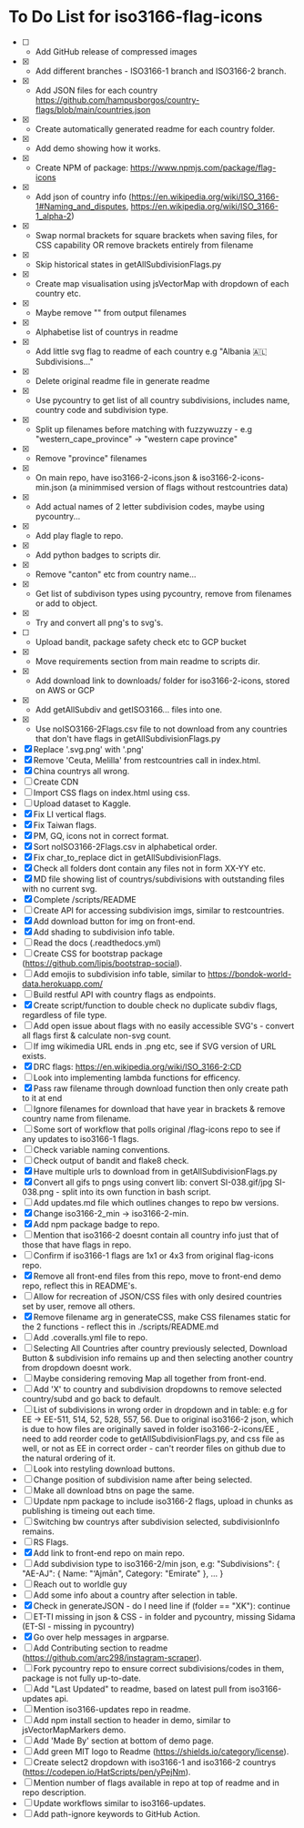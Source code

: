 # To Do List for iso3166-flag-icons

- [ ] - Add GitHub release of compressed images
- [X] - Add different branches - ISO3166-1 branch and ISO3166-2 branch. 
- [X] - Add JSON files for each country https://github.com/hampusborgos/country-flags/blob/main/countries.json
- [X] - Create automatically generated readme for each country folder.
- [X] - Add demo showing how it works.
- [X] - Create NPM of package: https://www.npmjs.com/package/flag-icons
- [X] - Add json of country info (https://en.wikipedia.org/wiki/ISO_3166-1#Naming_and_disputes, https://en.wikipedia.org/wiki/ISO_3166-1_alpha-2)
- [X] - Swap normal brackets for square brackets when saving files, for CSS capability OR remove brackets entirely from filename
- [X] - Skip historical states in getAllSubdivisionFlags.py 
- [X] - Create map visualisation using jsVectorMap with dropdown of each country etc.
- [X] - Maybe remove "" from output filenames
- [X] - Alphabetise list of countrys in readme
- [X] - Add little svg flag to readme of each country e.g "Albania 🇦🇱 Subdivisions..."
- [X] - Delete original readme file in generate readme 
- [X] - Use pycountry to get list of all country subdivisions, includes name, country code and subdivision type.
- [X] - Split up filenames before matching with fuzzywuzzy - e.g "western_cape_province" -> "western cape province"
- [X] - Remove "province" filenames
- [X] - On main repo, have iso3166-2-icons.json & iso3166-2-icons-min.json (a minimmised version of flags without restcountries data)
- [X] - Add actual names of 2 letter subdivision codes, maybe using pycountry...
- [X] - Add play flagle to repo.
- [X] - Add python badges to scripts dir.
- [X] - Remove "canton" etc from country name...
- [X] - Get list of subdivison types using pycountry, remove from filenames or add to object. 
- [X] - Try and convert all png's to svg's.
- [ ] - Upload bandit, package safety check etc to GCP bucket 
- [X] - Move requirements section from main readme to scripts dir.
- [X] - Add download link to downloads/ folder for iso3166-2-icons, stored on AWS or GCP
- [X] - Add getAllSubdiv and getISO3166... files into one.
- [X] - Use noISO3166-2Flags.csv file to not download from any countries that don't have flags in getAllSubdivisionFlags.py
- [X] Replace '.svg.png' with '.png'
- [X] Remove 'Ceuta, Melilla' from restcountries call in index.html.
- [X] China countrys all wrong.
- [ ] Create CDN 
- [ ] Import CSS flags on index.html using css.
- [ ] Upload dataset to Kaggle.
- [X] Fix LI vertical flags.
- [X] Fix Taiwan flags.
- [X] PM, GQ, icons not in correct format.
- [X] Sort noISO3166-2Flags.csv in alphabetical order.
- [X] Fix char_to_replace dict in getAllSubdivisionFlags.
- [X] Check all folders dont contain any files not in form XX-YY etc.
- [X] MD file showing list of countrys/subdivisions with outstanding files with no current svg.
- [X] Complete /scripts/README
- [ ] Create API for accessing subdivision imgs, similar to restcountries.
- [X] Add download button for img on front-end.
- [X] Add shading to subdivision info table.
- [ ] Read the docs (.readthedocs.yml)
- [ ] Create CSS for bootstrap package (https://github.com/lipis/bootstrap-social).
- [ ] Add emojis to subdivision info table, similar to https://bondok-world-data.herokuapp.com/
- [ ] Build restful API with country flags as endpoints.
- [X] Create script/function to double check no duplicate subdiv flags, regardless of file type.
- [ ] Add open issue about flags with no easily accessible SVG's - convert all flags first & calculate non-svg count.
- [ ] If img wikimedia URL ends in .png etc, see if SVG version of URL exists.
- [X] DRC flags: https://en.wikipedia.org/wiki/ISO_3166-2:CD
- [ ] Look into implementing lambda functions for efficency.
- [X] Pass raw filename through download function then only create path to it at end
- [ ] Ignore filenames for download that have year in brackets & remove country name from filename.
- [ ] Some sort of workflow that polls original /flag-icons repo to see if any updates to iso3166-1 flags.
- [ ] Check variable naming conventions.
- [ ] Check output of bandit and flake8 check.
- [X] Have multiple urls to download from in getAllSubdivisionFlags.py
- [X] Convert all gifs to pngs using convert lib: convert SI-038.gif/jpg SI-038.png - split into its own function in bash script. 
- [ ] Add updates.md file which outlines changes to repo bw versions.
- [X] Change iso3166-2_min -> iso3166-2-min.
- [X] Add npm package badge to repo.
- [ ] Mention that iso3166-2 doesnt contain all country info just that of those that have flags in repo.
- [ ] Confirm if iso3166-1 flags are 1x1 or 4x3 from original flag-icons repo.
- [X] Remove all front-end files from this repo, move to front-end demo repo, reflect this in README's.
- [ ] Allow for recreation of JSON/CSS files with only desired countries set by user, remove all others.
- [X] Remove filename arg in generateCSS, make CSS filenames static for the 2 functions - reflect this in ./scripts/README.md
- [ ] Add .coveralls.yml file to repo.
- [ ] Selecting All Countries after country previously selected, Download Button & subdivision info remains up and then selecting another country from dropdown doesnt work.
- [ ] Maybe considering removing Map all together from front-end.
- [ ] Add 'X' to country and subdivision dropdowns to remove selected country/subd and go back to default.
- [ ] List of subdivisions in wrong order in dropdown and in table: e.g for EE -> EE-511, 514, 52, 528, 557, 56. Due to original iso3166-2 json, which is due to how files are originally saved in folder iso3166-2-icons/EE , need to add reorder code to getAllSubdivisionFlags.py, and css file as well, or not as EE in correct order - can't reorder files on github due to the natural ordering of it.
- [ ] Look into restyling download buttons.
- [ ] Change position of subdivision name after being selected.
- [ ] Make all download btns on page the same.
- [ ] Update npm package to include iso3166-2 flags, upload in chunks as publishing is timeing out each time.
- [ ] Switching bw countrys after subdivision selected, subdivisionInfo remains.
- [ ] RS Flags.
- [X] Add link to front-end repo on main repo.
- [ ] Add subdivision type to iso3166-2/min json, e.g: 
        "Subdivisions": {
            "AE-AJ": {
                Name: "‘Ajmān",
                Category: "Emirate"
            },
            ...
        }
- [ ] Reach out to worldle guy
- [ ] Add some info about a country after selection in table.
- [X] Check in generateJSON - do I need line if (folder == "XK"): continue
- [ ] ET-TI missing in json & CSS - in folder and pycountry, missing Sidama (ET-SI - missing in pycountry)
- [X] Go over help messages in argparse.
- [ ] Add Contributing section to readme (https://github.com/arc298/instagram-scraper).
- [ ] Fork pycountry repo to ensure correct subdivisions/codes in them, package is not fully up-to-date.
- [ ] Add "Last Updated" to readme, based on latest pull from iso3166-updates api.
- [ ] Mention iso3166-updates repo in readme.
- [ ] Add npm install section to header in demo, similar to jsVectorMapMarkers demo.
- [ ] Add 'Made By' section at bottom of demo page.
- [ ] Add green MIT logo to Readme (https://shields.io/category/license).
- [ ] Create select2 dropdown with iso3166-1 and iso3166-2 countrys (https://codepen.io/HatScripts/pen/yPejNm).
- [ ] Mention number of flags available in repo at top of readme and in repo description.
- [ ] Update workflows similar to iso3166-updates.
- [ ] Add path-ignore keywords to GitHub Action.

<!-- https://flagmeister.github.io/?#repoanalyzer -->